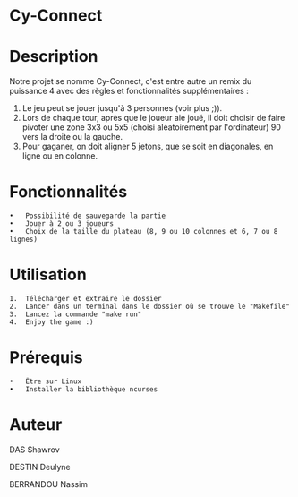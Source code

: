 # Cy-Connect

# Description
Notre projet se nomme Cy-Connect, c'est entre autre un remix du puissance 4 avec des règles et fonctionnalités supplémentaires :
1) Le jeu peut se jouer jusqu'à 3 personnes (voir plus ;)).
2) Lors de chaque tour, après que le joueur aie joué, il doit choisir de faire pivoter une zone 3x3 ou 5x5 (choisi aléatoirement par l'ordinateur) 90 vers la droite ou la gauche.
3) Pour gaganer, on doit aligner 5 jetons, que se soit en diagonales, en ligne ou en colonne.


# Fonctionnalités

	•	Possibilité de sauvegarde la partie 
	•	Jouer à 2 ou 3 joueurs
	•	Choix de la taille du plateau (8, 9 ou 10 colonnes et 6, 7 ou 8 lignes)



# Utilisation

	1.	Télécharger et extraire le dossier
	2.	Lancer dans un terminal dans le dossier où se trouve le "Makefile"
	3.	Lancez la commande "make run"
	4.	Enjoy the game :)
	
# Prérequis

	•	Être sur Linux
	•	Installer la bibliothèque ncurses


# Auteur
DAS Shawrov

DESTIN Deulyne

BERRANDOU Nassim

